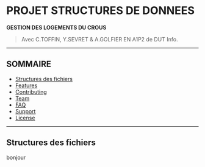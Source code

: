 # PROJET STRUCTURES DE DONNEES
**GESTION DES LOGEMENTS DU CROUS**
> Avec C.TOFFIN, Y.SEVRET & A.GOLFIER EN A1P2 de DUT Info.

---
## SOMMAIRE
- [Structures des fichiers](#structure)
- [Features](#features)
- [Contributing](#contributing)
- [Team](#team)
- [FAQ](#faq)
- [Support](#support)
- [License](#license)

---

## Structures des fichiers





bonjour



